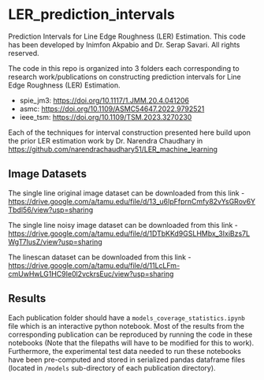 # LER_prediction_intervals
Prediction Intervals for Line Edge Roughness (LER) Estimation. This code has been developed by Inimfon Akpabio and 
Dr. Serap Savari. All rights reserved.

The code in this repo is organized into 3 folders each corresponding to research work/publications on constructing 
prediction intervals for Line Edge Roughness (LER) Estimation.
- spie_jm3: https://doi.org/10.1117/1.JMM.20.4.041206
- asmc: https://doi.org/10.1109/ASMC54647.2022.9792521
- ieee_tsm: https://doi.org/10.1109/TSM.2023.3270230

Each of the techniques for interval construction presented here build upon the prior LER estimation work by 
Dr. Narendra Chaudhary in https://github.com/narendrachaudhary51/LER_machine_learning

## Image Datasets
The single line original image dataset can be downloaded from this link - 
https://drive.google.com/a/tamu.edu/file/d/13_u6IpFfprnCmfy82vYsGRov6YTbdl56/view?usp=sharing

The single line noisy image dataset can be downloaded from this link - 
https://drive.google.com/a/tamu.edu/file/d/1DTbKKd9GSLHMbx_3IxiBzs7LWgT7IusZ/view?usp=sharing

The linescan dataset can be downloaded from this link - 
https://drive.google.com/a/tamu.edu/file/d/11LcLFm-cmUwHwLG1HC9Ie0l2vckrsEuc/view?usp=sharing

## Results
Each publication folder should have a `models_coverage_statistics.ipynb` file which is an interactive python notebook. 
Most of the results from the corresponding publication can be reproduced by running the code in these notebooks (Note 
that the filepaths will have to be modified for this to work). Furthermore, the experimental test data needed to run 
these notebooks have been pre-computed and stored in serialized pandas dataframe files (located in `/models` 
sub-directory of each publication directory).